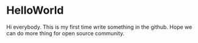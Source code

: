 # HelloWorld
Hi everybody.
This is my first time write something in the github.
Hope we can do more thing for open source community.
